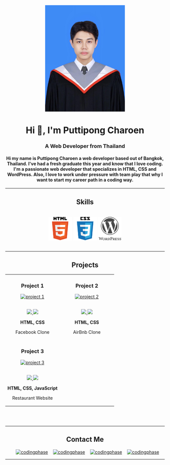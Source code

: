<div id="" align="center">
  <img src="https://github.com/ohmputtipong/puttipongcharoen/blob/main/assets/434727673_1530522490838795_8689218112093107618_n.jpg?raw=true" width="50%"/>
</div>
<h1 align="center">Hi 👋, I'm Puttipong Charoen</h1>
<h3 align="center">A Web Developer from Thailand</h3>
<h4 align="center">Hi my name is Puttipong Charoen a web developer based out of Bangkok, Thailand. I've had a fresh graduate this year and know that I love coding. I'm a passionate web developer that specializes in HTML, CSS and WordPress. Also, I love to work under pressure with team play that why I want to start my career path in a coding way. </h4>

<hr>


<!-- TECHS -->

<h2 align="center">Skills</h2>

<div align="center">
                <br>
                    <div align="center" >  
                      <img src="https://raw.githubusercontent.com/devicons/devicon/master/icons/html5/html5-original-wordmark.svg" alt="html5" width="75" height="75"/> 
			<img src="https://raw.githubusercontent.com/devicons/devicon/master/icons/css3/css3-original-wordmark.svg" alt="css3" width="75" height="75"/>
                      <img src="https://raw.githubusercontent.com/devicons/devicon/1119b9f84c0290e0f0b38982099a2bd027a48bf1/icons/wordpress/wordpress-plain-wordmark.svg" alt="css3" width="75" height="75"/>
                    </div>
</div>

<br>
<hr>

<!-- PROJECTS -->

<h2 align="center">Projects</h2>
<div align="center">
	<table>
		<tr>
			<td width="50%">
				<h3 align="center">Project 1</h3>
				<div align="center">  
					<a href='https://ohmfbclone.onrender.com/' target="_blank">
						<img src="https://raw.githubusercontent.com/joesantosgarcia/joesantosgarcia/main/assets/projectthumb.jpg" alt="project 1" height="100%" />
					</a>
					<br>
					<br>
					<p>
						<a href="https://github.com/ohmputtipong/my-fb-clone" target="_blank">
							<img src="https://img.shields.io/badge/Repo-lightgrey?style=for-the-badge&logo=github"/>
						</a>  
						<a href="https://ohmfbclone.onrender.com/" target="_blank">
              <img src="https://img.shields.io/badge/Live-lightgrey?style=for-the-badge&color=0892d0"/>
						</a>
					</p>
					<p><strong>HTML, CSS </strong></p>
          <p>
						Facebook Clone
					</p>
				</div>
			</td>
			<td width="50%">
				<h3 align="center">Project 2</h3>
				<div align="center" >  
					<a href='https://my-airbnb-clone-web.onrender.com/#' target="_blank">
						<img src="https://raw.githubusercontent.com/joesantosgarcia/joesantosgarcia/main/assets/projectthumb.jpg" alt="project 2" height="100%" />
					</a>
					<br>
					<br>
					<p>
						<a href="https://github.com/ohmputtipong/my-airbnb-clone" target="_blank">
							<img src="https://img.shields.io/badge/Repo-lightgrey?style=for-the-badge&logo=github"/>
						</a>  
						<a href="https://my-airbnb-clone-web.onrender.com/#" target="_blank">
							<img src="https://img.shields.io/badge/Live-lightgrey?style=for-the-badge&color=0892d0"/>
						</a>	
					</p>
					 <p><strong>HTML, CSS </strong></p>
					<p>AirBnb Clone</p>
				</div>
			</td>
			<tr>
			<td width="50%">
				<h3 align="center">Project 3</h3>
				<div align="center" >  
					<a href="https://my-ohm-foodelish.onrender.com/" target="_blank">
						<img src="https://raw.githubusercontent.com/joesantosgarcia/joesantosgarcia/main/assets/projectthumb.jpg" alt="project 3" height="100%" />
					</a>
					<br>
					<br>
					<p>
						<a href="https://github.com/ohmputtipong/foodelish-project" target="_blank">
							<img src="https://img.shields.io/badge/Repo-lightgrey?style=for-the-badge&logo=github"/>
						</a>  
						<a href=""https://my-ohm-foodelish.onrender.com/"" target="_blank">
							<img src="https://img.shields.io/badge/Live-lightgrey?style=for-the-badge&color=0892d0"/>
						</a>	
					</p>
					 <p><strong>HTML, CSS, JavaScript </strong></p>
					<p>Restaurant Website</p>
				</div>
        </tr>
	    <tr>
            </td>
        </tr>
	</table>
</div>
<br />
<br />
<hr>


<!-- SOCIALS -->

<h2 align="center">Contact Me</h2>
<p align="center">
	&nbsp&nbsp&nbsp
	<a href="https://twitter.com/ohmputtipongg?s=21&t=mIlAOHCjGGk9UC-Fs6xgoQ" target="blank"><img align="center" src="https://raw.githubusercontent.com/rahuldkjain/github-profile-readme-generator/master/src/images/icons/Social/twitter.svg" alt="codingphase" height="30" width="40" /></a>&nbsp&nbsp&nbsp
<a href="#" target="blank"><img align="center" src="https://raw.githubusercontent.com/rahuldkjain/github-profile-readme-generator/master/src/images/icons/Social/linked-in-alt.svg" alt="codingphase" height="30" width="40" /></a>&nbsp&nbsp&nbsp
<a href="#" target="blank"><img align="center" src="https://raw.githubusercontent.com/rahuldkjain/github-profile-readme-generator/master/src/images/icons/Social/instagram.svg" alt="codingphase" height="30" width="40" /></a>&nbsp&nbsp&nbsp
<a href="https://github.com/ohmputtipong" target="blank"><img align="center" src="https://github.com/ohmputtipong/puttipongcharoen/blob/main/assets/GitHub-Mark.png" alt="codingphase" height="30" width="40" /></a>
</p>

<hr>


